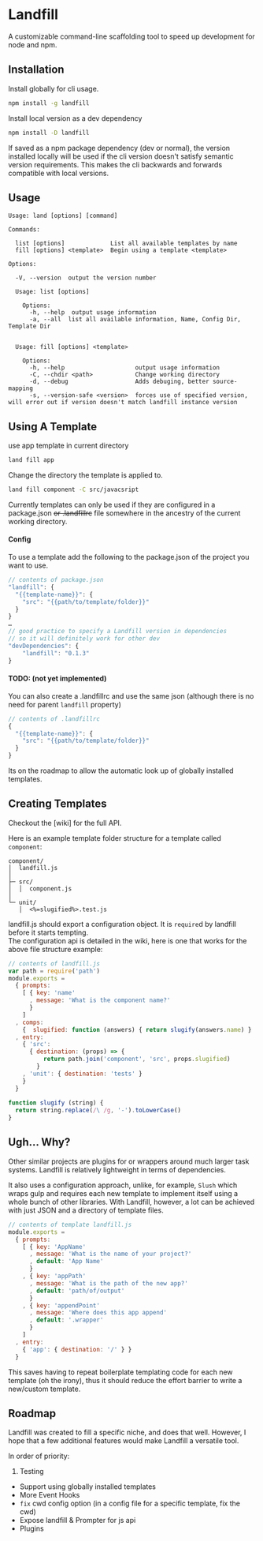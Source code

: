# Landfill
A customizable command-line scaffolding tool to speed up development for node and npm.

## Installation

Install globally for cli usage.
```bash
npm install -g landfill
```

Install local version as a dev dependency
```bash
npm install -D landfill
```

If saved as a npm package dependency (dev or normal), the version installed locally will be used if the cli version doesn't satisfy semantic version requirements. This makes the cli backwards and forwards compatible with local versions.

## Usage
```
Usage: land [options] [command]

Commands:

  list [options]             List all available templates by name
  fill [options] <template>  Begin using a template <template>

Options:

  -V, --version  output the version number

  Usage: list [options]

    Options:
      -h, --help  output usage information
      -a, --all  list all available information, Name, Config Dir, Template Dir


  Usage: fill [options] <template>

    Options:
      -h, --help                    output usage information
      -C, --chdir <path>            Change working directory
      -d, --debug                   Adds debuging, better source-mapping
      -s, --version-safe <version>  forces use of specified version, will error out if version doesn't match landfill instance version
```

## Using A Template

use app template in current directory
```bash
land fill app 
```

Change the directory the template is applied to.
```bash
land fill component -C src/javacsript
```

Currently templates can only be used if they are configured in a package.json ~~or .landfillrc~~ file somewhere in the ancestry of the current working directory.
#### Config
To use a template add the following to the package.json of the project you want to use.
```js
// contents of package.json
"landfill": {
  "{{template-name}}": {
    "src": "{{path/to/template/folder}}"
  }
}
…
// good practice to specify a Landfill version in dependencies
// so it will definitely work for other dev
"devDependencies": {
	"landfill": "0.1.3"
}
```

#### TODO: (not yet implemented)

You can also create a .landfillrc and use the same json (although there is no need for parent `landfill` property)

```js
// contents of .landfillrc
{
  "{{template-name}}": {
    "src": "{{path/to/template/folder}}"
  }
}
```
 
Its on the roadmap to allow the automatic look up of globally installed templates.

## Creating Templates
Checkout the [wiki] for the full API.

Here is an example template folder structure for a template called `component`:

```none
component/
│  landfill.js
│
├─ src/
│  │  component.js
│
└─ unit/
   │  <%=slugified%>.test.js

```

landfill.js should export a configuration object. It is `require`d by landfill before it starts tempting.  
The configuration api is detailed in the wiki, here is one that works for the above file structure example:

```js
// contents of landfill.js
var path = require('path')
module.exports =
  { prompts:
    [ { key: 'name'
      , message: 'What is the component name?'
      }
    ]
  , comps: 
    {  slugified: function (answers) { return slugify(answers.name) }
  , entry:
    { 'src': 
      { destination: (props) => {
          return path.join('component', 'src', props.slugified)
        }
    , 'unit': { destination: 'tests' }
    }
  }  
  
function slugify (string) {
  return string.replace(/\ /g, '-').toLowerCase()
}
```



## Ugh… Why?
Other similar projects are plugins for or wrappers around much larger task systems. Landfill is relatively lightweight in terms of dependencies.  
  
It also uses a configuration approach, unlike, for example, `Slush` which wraps gulp and requires each new template to implement itself using a whole bunch of other libraries. With Landfill, however, a lot can be achieved with just JSON and a directory of template files.


```js
// contents of template landfill.js
module.exports =
  { prompts:
    [ { key: 'AppName'
      , message: 'What is the name of your project?'
      , default: 'App Name'
      }
    , { key: 'appPath'
      , message: 'What is the path of the new app?'
      , default: 'path/of/output'
      }
    , { key: 'appendPoint'
      , message: 'Where does this app append'
      , default: '.wrapper'
      }
    ]
  , entry:
    { 'app': { destination: '/' } }
  }
```

This saves having to repeat boilerplate templating code for each new template (oh the irony), thus it should reduce the effort barrier to write a new/custom template.
## Roadmap
Landfill was created to fill a specific niche, and does that well. However, I hope that a few additional features would make Landfill a versatile tool.

In order of priority:

1. Testing 
* Support using globally installed templates
* More Event Hooks
* `fix` cwd config option (in a config file for a specific template, fix the cwd)
* Expose landfill & Prompter for js api
* Plugins 

